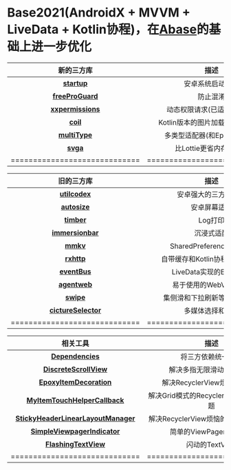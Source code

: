 # Base2021(AndroidX + MVVM + LiveData + Kotlin协程)，在[Abase](https://github.com/caiyoufei/ABase)的基础上进一步优化  

新的三方库|描述  
:---------------------------:|:---------------------------:
**[startup](https://developer.android.google.cn/topic/libraries/app-startup)**|安卓系统启动优化
**[freeProGuard](https://developer.android.google.cn/topic/libraries/app-startup)**|防止混淆
**[xxpermissions](https://github.com/getActivity/XXPermissions)**|动态权限请求(已适配安卓11)
**[coil](https://github.com/coil-kt/coil)**|Kotlin版本的图片加载(目前还有坑)
**[multiType](https://github.com/drakeet/MultiType)**|多类型适配器(和Epoxy比较像)
**[svga](https://github.com/svga/SVGAPlayer-Android/blob/master/readme.zh.md)**|比Lottie更省内存的动画  
=============================|=============================

旧的三方库|描述  
:---------------------------:|:---------------------------:
**[utilcodex](https://github.com/Blankj/AndroidUtilCode/blob/master/lib/utilcode/README-CN.md)**|安卓强大的三方工具库
**[autosize](https://github.com/JessYanCoding/AndroidAutoSize)**|安卓屏幕适配
**[timber](https://github.com/JakeWharton/timber)**|Log打印
**[immersionbar](https://github.com/gyf-dev/ImmersionBar)**|沉浸式适配
**[mmkv](https://github.com/Tencent/MMKV)**|SharedPreferences替代品
**[rxhttp](https://github.com/liujingxing/okhttp-RxHttp)**|自带缓存和Kotlin协程的网络请求
**[eventBus](https://github.com/JeremyLiao/LiveEventBus)**|LiveData实现的EventBus
**[agentweb](https://github.com/Justson/AgentWeb)**|易于使用的WebView封装
**[swipe](https://github.com/luckybilly/SmartSwipe)**|集侧滑和下拉刷新等功能为一体
**[cictureSelector](https://github.com/LuckSiege/PictureSelector)**|多媒体选择和预览
=============================|=============================

相关工具|描述  
:---------------------------:|:---------------------------:
**[Dependencies](https://github.com/caiyoufei/Base2021/blob/master/buildSrc/src/main/java/Dependencies.kt)**|将三方依赖统一管理
**[DiscreteScrollView](https://github.com/caiyoufei/Base2021/blob/master/app/src/main/java/com/cc/base2021/widget/discretescrollview/DiscreteScrollView.java)**|解决多指无限滑动Page问题
**[EpoxyItemDecoration](https://github.com/caiyoufei/Base2021/blob/master/app/src/main/java/com/cc/base2021/widget/decoration/EpoxyItemDecoration.kt)**|解决RecyclerView烦恼的分割线
**[MyItemTouchHelperCallback](https://github.com/caiyoufei/Base2021/blob/master/app/src/main/java/com/cc/base2021/widget/drag/MyItemTouchHelperCallback.java)**|解决Grid模式的RecyclerView拖拽排序问题
**[StickyHeaderLinearLayoutManager](https://github.com/caiyoufei/Base2021/blob/master/app/src/main/java/com/cc/base2021/widget/sticky/StickyHeaderLinearLayoutManager.kt)**|解决RecyclerView烦恼的Sticky悬浮效果
**[SimpleViewpagerIndicator](https://github.com/caiyoufei/Base2021/blob/master/app/src/main/java/com/cc/base2021/widget/SimpleViewpagerIndicator.java)**|简单的ViewPager标题适配
**[FlashingTextView](https://github.com/caiyoufei/Base2021/blob/master/app/src/main/java/com/cc/base2021/widget/FlashingTextView.java)**|闪动的TextView  
=============================|=============================